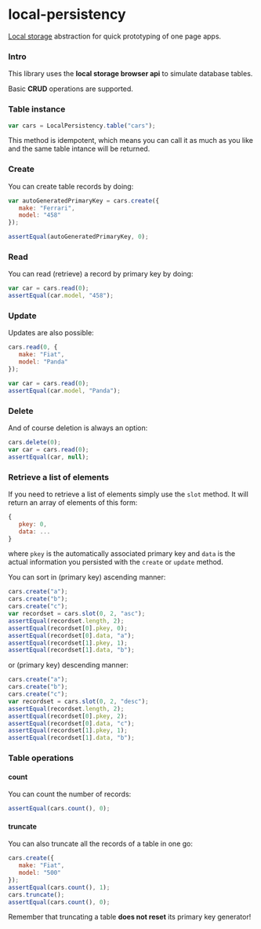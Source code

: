local-persistency
================

[Local storage](https://developer.mozilla.org/en-US/docs/Web/Guide/API/DOM/Storage) abstraction for quick prototyping of one page apps.

### Intro ###

This library uses the **local storage browser api** to simulate database tables. 

Basic **CRUD** operations are supported.

### Table instance ###

```js
var cars = LocalPersistency.table("cars");
```

This method is idempotent, which means you can call it as much as you like and the same table intance will be returned.

### Create ###

You can create table records by doing:

```js
var autoGeneratedPrimaryKey = cars.create({
   make: "Ferrari",
   model: "458"
});

assertEqual(autoGeneratedPrimaryKey, 0);
```

### Read ###

You can read (retrieve) a record by primary key by doing:

```js
var car = cars.read(0);
assertEqual(car.model, "458");
```

### Update ###

Updates are also possible:

```js
cars.read(0, {
   make: "Fiat",
   model: "Panda"
});

var car = cars.read(0);
assertEqual(car.model, "Panda");
```

### Delete ###

And of course deletion is always an option:

```js
cars.delete(0);
var car = cars.read(0);
assertEqual(car, null);
```

### Retrieve a list of elements ###

If you need to retrieve a list of elements simply use the `slot` method. It will return an array of elements of this form:

```js
{
   pkey: 0,
   data: ...
}
```

where `pkey` is the automatically associated primary key and `data` is the actual information you persisted with the `create` or `update` method.

You can sort in (primary key) ascending manner:

```js
cars.create("a");
cars.create("b");
cars.create("c");
var recordset = cars.slot(0, 2, "asc");
assertEqual(recordset.length, 2);
assertEqual(recordset[0].pkey, 0);
assertEqual(recordset[0].data, "a");
assertEqual(recordset[1].pkey, 1);
assertEqual(recordset[1].data, "b");
```

or (primary key) descending manner:

```js
cars.create("a");
cars.create("b");
cars.create("c");
var recordset = cars.slot(0, 2, "desc");
assertEqual(recordset.length, 2);
assertEqual(recordset[0].pkey, 2);
assertEqual(recordset[0].data, "c");
assertEqual(recordset[1].pkey, 1);
assertEqual(recordset[1].data, "b");
```

### Table operations ###

#### count ####

You can count the number of records:

```js
assertEqual(cars.count(), 0);
```

#### truncate ####

You can also truncate all the records of a table in one go:

```js
cars.create({
   make: "Fiat",
   model: "500"
});
assertEqual(cars.count(), 1);
cars.truncate();
assertEqual(cars.count(), 0);
```

Remember that truncating a table **does not reset** its primary key generator!
